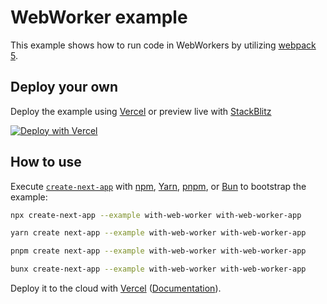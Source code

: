 # WebWorker example

This example shows how to run code in WebWorkers by utilizing [webpack 5](https://nextjs.org/docs/messages/webpack5).

## Deploy your own

Deploy the example using [Vercel](https://vercel.com/) or preview live with [StackBlitz](https://stackblitz.com/github/vercel/next.js/tree/canary/examples/with-web-worker)

[![Deploy with Vercel](https://vercel.com/button)](https://vercel.com/new/clone?repository-url=https://github.com/vercel/next.js/tree/canary/examples/with-web-worker&project-name=with-web-worker&repository-name=with-web-worker)

## How to use

Execute [`create-next-app`](https://github.com/vercel/next.js/tree/canary/packages/create-next-app) with [npm](https://docs.npmjs.com/cli/init), [Yarn](https://yarnpkg.com/lang/en/docs/cli/create/), [pnpm](https://pnpm.io), or [Bun](https://bun.sh/docs/cli/bunx) to bootstrap the example:

```bash
npx create-next-app --example with-web-worker with-web-worker-app
```

```bash
yarn create next-app --example with-web-worker with-web-worker-app
```

```bash
pnpm create next-app --example with-web-worker with-web-worker-app
```

```bash
bunx create-next-app --example with-web-worker with-web-worker-app
```

Deploy it to the cloud with [Vercel](https://vercel.com/new?utm_source=github&utm_medium=readme&utm_campaign=next-example) ([Documentation](https://nextjs.org/docs/deployment)).
